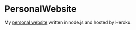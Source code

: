 # PersonalWebsite
My [personal website](http://ra1nwarden.me) written in node.js and hosted by Heroku.
